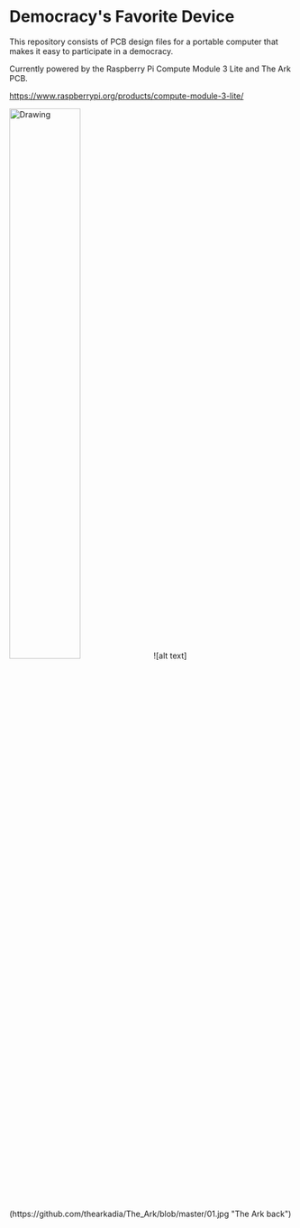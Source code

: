 # Democracy's Favorite Device

 This repository consists of PCB design files for a portable computer that makes it easy to participate in a democracy.

Currently powered by the Raspberry Pi Compute Module 3 Lite and The Ark PCB.

https://www.raspberrypi.org/products/compute-module-3-lite/
 

<img src="https://github.com/thearkadia/The_Ark/blob/master/front.jpg" alt="Drawing" style="width: 50%;"/>
![alt text](https://github.com/thearkadia/The_Ark/blob/master/01.jpg "The Ark back")




